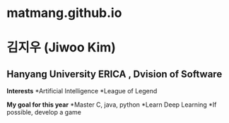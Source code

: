 # matmang.github.io
 김지우 (Jiwoo Kim) 
=============
Hanyang University ERICA , Dvision of Software
---
**Interests**
*Artificial Intelligence
*League of Legend

**My goal for this year**
*Master C, java, python
*Learn Deep Learning
*If possible, develop a game
